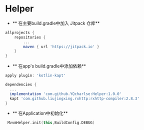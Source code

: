 # Helper

- ** 在主要build.gradle中加入 Jitpack 仓库**
```gradle
allprojects {
    repositories {
        ...
        maven { url 'https://jitpack.io' }
    }
}
```

- ** 在app's build.gradle中添加依赖**

```gradle
apply plugin: 'kotlin-kapt'

dependencies {
  ...
  implementation 'com.github.YQcharlse:Helper:1.0.0'
  kapt 'com.github.liujingxing.rxhttp:rxhttp-compiler:2.8.3'
}
```
  
- ** 在Application中初始化**

```kotlin
 MvvmHelper.init(this,BuildConfig.DEBUG)
```
